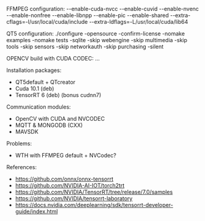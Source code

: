 FFMPEG configuration:
--enable-cuda-nvcc --enable-cuvid --enable-nvenc --enable-nonfree --enable-libnpp --enable-pic --enable-shared --extra-cflags=-I/usr/local/cuda/include --extra-ldflags=-L/usr/local/cuda/lib64

QT5 configuration:
./configure -opensource -confirm-license -nomake examples -nomake tests -sqlite -skip webengine -skip multimedia -skip tools -skip sensors -skip networkauth -skip purchasing -silent

OPENCV build with CUDA CODEC:
...

Installation packages:
- QT5default + QTcreator
- Cuda 10.1 (deb)
- TensorRT 6 (deb) (bonus cudnn7)

Communication modules:
- OpenCV with CUDA and NVCODEC
- MQTT & MONGODB (CXX)
- MAVSDK

Problems:
- WTH with FFMPEG default + NVCodec?

References:
- https://github.com/onnx/onnx-tensorrt
- https://github.com/NVIDIA-AI-IOT/torch2trt
- https://github.com/NVIDIA/TensorRT/tree/release/7.0/samples
- https://github.com/NVIDIA/tensorrt-laboratory
- https://docs.nvidia.com/deeplearning/sdk/tensorrt-developer-guide/index.html
